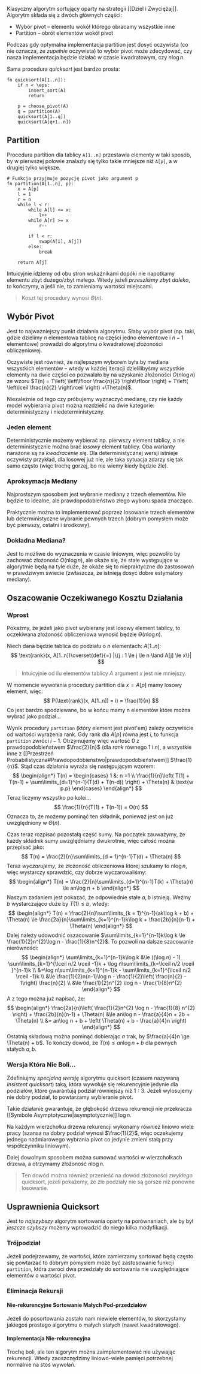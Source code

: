 Klasyczny algorytm sortujący oparty na strategii [[Dziel i Zwyciężaj]].
Algorytm składa się z dwóch głównych części:

- Wybór pivot – elementu wokół którego obracamy wszystkie inne
- Partition – obrót elementów wokół pivot

Podczas gdy optymalna implementacja partition jest dosyć oczywista (co nie oznacza, że *zupełnie* oczywista) to wybór pivot może zdecydować, czy nasza implementacja będzie działać w czasie kwadratowym, czy $n\log n$.

Sama procedura *quicksort* jest bardzo prosta:
```
fn quicksort(A[1..n]):
	if n < \eps:
		insert_sort(A)
		return

	p = choose_pivot(A)
	q = partition(A)
	quicksort(A[1..q])
	quicksort(A[q+1..n])
```

## Partition

Procedura partition dla tablicy `A[1..n]` przestawia elementy w taki sposób, by w pierwszej połowie znalazły się tylko takie mniejsze niż `A[p]`, a w drugiej tylko większe.

```
# Funkcja przyjmuje pozycję pivot jako argument p
fn partition(A[1..n], p):
	x = A[p]
	l = 1
	r = n
	while l < r:
		while A[l] <= x:
			l++
		while A[r] >= x
			r--
		
		if l < r:
			swap(A[i], A[j])
		else:
			break
	
	return A[j]
```

Intuicyjnie idziemy od obu stron wskaźnikami dopóki nie napotkamy elementu zbyt dużego/zbyt małego. Wtedy jeżeli *przeszliśmy zbyt daleko*, to kończymy, a jeśli nie, to zamieniamy wartości miejscami.

> Koszt tej procedury wynosi $\Theta(n)$.

## Wybór Pivot

Jest to najważniejszy punkt działania algorytmu. Słaby wybór pivot (np. taki, gdzie dzielimy $n$ elementowa tablicę na części jedno elementowe i $n-1$ elementowe) prowadzi do algorytmu o kwadratowej złożoności obliczeniowej.

Oczywiste jest również, że najlepszym wyborem była by mediana wszystkich elementów – wtedy w każdej iteracji dzielilibyśmy wszystkie elementy na dwie części co pozwalało by na uzyskanie złożoności $O(n\log n)$ ze wzoru $T(n) = T\left( \left\lfloor  \frac{n}{2}  \right\rfloor \right) + T\left( \left\lceil  \frac{n}{2}  \right\rceil \right) +\Theta(n)$.

Niezależnie od tego czy próbujemy wyznaczyć medianę, czy nie każdy model wybierania pivot można rozdzielić na dwie kategorie: deterministyczny i niedeterministyczny.

### Jeden element

Deterministycznie możemy wybierać np. pierwszy element tablicy, a nie deterministycznie można brać *losowy* element tablicy.
Oba warianty narażone są na *kwadracenie się*.
Dla deterministycznej wersji istnieje oczywisty przykład, dla losowej już nie, ale taka sytuacja zdarzy się tak samo często (więc trochę gorzej, bo nie wiemy kiedy będzie źle).

### Aproksymacja Mediany

Najprostszym sposobem jest wybranie mediany z trzech elementów.
Nie będzie to idealne, ale prawdopodobieństwo złego wyboru spada znacząco.

Praktycznie można to implementować poprzez losowanie trzech elementów lub deterministyczne wybranie pewnych trzech (dobrym pomysłem może być pierwszy, ostatni i środkowy).

### Dokładna Mediana?

Jest to możliwe do wyznaczenia w czasie liniowym, więc pozwoliło by zachować złożoność $O(n\log n)$, ale okaże się, że stałe występujące w algorytmie będą na tyle duże, że okaże się to niepraktyczne do zastosowań w prawdziwym świecie (zwłaszcza, że istnieją dosyć dobre estymatory mediany).

## Oszacowanie Oczekiwanego Kosztu Działania

### Wprost

Pokażmy, że jeżeli jako pivot wybierany jest losowy element tablicy, to oczekiwana złożoność obliczeniowa wynosić będzie $\Theta(n\log n)$.

Niech dana będzie tablica do podziału o $n$ elementach: $A[1..n]$:
$$
\text{rank}(x, A[1..n])\overset{def}{=} |\{j : 1 \le j \le n \land A[j] \le x\}|
$$
> Intuicyjnie od ilu elementów tablicy $A$ argument $x$ jest nie mniejszy.

W momencie wywołania procedury partition dla $x = A[p]$ mamy losowy element, więc:
$$
P(\text{rank}(x, A[1..n]) = i) = \frac{1}{n}
$$
Co jest bardzo spodziewane, bo w końcu mamy n elementów które można wybrać jako podział...

Wynik procedury `partition` (który element jest pivot'em) zależy oczywiście od wartości wyrażenia $\text{rank}$. Gdy $\text{rank}$ dla $A[p]$ równa jest $i$, to funkcja `partition` zwróci  $i - 1$.
Otrzymujemy więc wartość $0$ z prawdopodobieństwem $\frac{2}{n}$ (dla $rank$ równego $1$ i $n$), a wszystkie inne z [[Przestrzeń Probabilistyczna#Prawdopodobieństwo|prawdopodobieństwem]] $\frac{1}{n}$.
Stąd czas działania wyraża się następującym wzorem:
$$
\begin{align*}
T(n) = \begin{cases}
1 &: n =1  \\
\frac{1}{n}\left( T(1) + T(n-1) + \sum\limits_{d=1}^{n-1}(T(d) + T(n-d)) \right) + \Theta(n) &:\text{w p.p}
\end{cases}
\end{align*}
$$
Teraz liczymy wszystko po kolei...
$$
\frac{1}{n}(T(1) + T(n-1)) = O(n)
$$
Oznacza to, że możemy pominąć ten składnik, ponieważ jest on już uwzględniony w $\Theta(n)$.

Czas teraz rozpisać pozostałą część sumy. Na początek zauważymy, że każdy składnik sumy uwzględniamy dwukrotnie, więc całość można przepisać jako:
$$
T(n) = \frac{2}{n}\sum\limits_{d = 1}^{n-1}T(d) + \Theta(n)
$$
Teraz *wyczarujemy*, że złożoność obliczeniowa której szukamy to $n\log n$, więc wystarczy sprawdzić, czy dobrze wyczarowaliśmy:
$$
\begin{align*}
T(n) = \frac{2}{n}\sum\limits_{d=1}^{n-1}T(k) + \Theta(n) \le an\log n + b
\end{align*}
$$
Naszym zadaniem jest pokazać, że odpowiednie stałe $a, b$ istnieją. Weźmy $b$ wystarczająco duże by $T(1) \le b$, wtedy:
$$
\begin{align*}
T(n) = \frac{2}{n}\sum\limits_{k = 1}^{n-1}(ak\log k + b) + \Theta(n) \le \frac{2a}{n}\sum\limits_{k=1}^{n-1}k\log k + \frac{2b}{n}(n-1) + \Theta(n)
\end{align*}
$$
Dalej należy udowodnić oszacowanie $\sum\limits_{k=1}^{n-1}k\log k \le \frac{1}{2}n^{2}\log n - \frac{1}{8}n^{2}$.
To pozwoli na dalsze szacowanie nierówności:
$$
\begin{align*}
\sum\limits_{k=1}^{n-1}k\log k &\le ((\log n) - 1) \sum\limits_{k=1}^{\lceil n/2 \rceil -1}k + \log n\sum\limits_{k=\lceil n/2 \rceil }^{n-1}k \\
&=\log n\sum\limits_{k=1}^{n-1}k - \sum\limits_{k=1}^{\lceil n/2 \rceil -1}k  \\
&\le \frac{1}{2}n(n-1)\log n - \frac{1}{2}\left( \frac{n}{2} - 1\right) \frac{n}{2} \\
&\le \frac{1}{2}n^{2} \log n - \frac{1}{8}n^{2}
\end{align*}
$$
A z tego można już napisać, że:
$$
\begin{align*}
\frac{2a}{n}\left( \frac{1}{2}n^{2} \log n - \frac{1}{8} n^{2} \right) + \frac{2b}{n}(n-1) + \Theta(n) &\le an\log n - \frac{a}{4}n + 2b + \Theta(n) \\
&= an\log n + b + \left( \Theta(n) + b - \frac{a}{4}n \right) 
\end{align*}
$$
Ostatnią składową można pominąć dobierając $a$ trak, by $\frac{a}{4}n \ge \Theta(n) + b$.
To kończy dowód,  że $T(n) \le an\log n + b$ dla pewnych stałych $a,b$.

### Wersja Która Nie Boli...

Zdefiniujmy *specjalną wersję* algorytmu quicksort (czasem nazywaną *insistent quicksort*) taką, która wywołuje się rekurencyjnie jedynie dla podziałów, które gwarantują podział równiejszy niż $1:3$. Jeżeli wylosujemy nie dobry podział, to powtarzamy wybieranie pivot.

Takie działanie gwarantuje, że głębokość drzewa rekurencji nie przekracza [[Symbole Asymptotyczne|asymptotycznie]] $\log n$.

Na każdym wierzchołku drzewa rekurencji wykonamy również liniowo wiele pracy (szansa na dobry podział wynosi $\frac{1}{2}$, więc oczekujemy jednego nadmiarowego wybrania pivot co jedynie zmieni stałą przy współczynniku liniowym).

Dalej dowolnym sposobem można sumować wartości w wierzchołkach drzewa, a otrzymamy złożoność $n\log n$.

> Ten dowód można również przenieść na dowód złożoności *zwykłego* quicksort, jeżeli pokażemy, że złe podziały nie są gorsze niż ponowne losowanie.

## Usprawnienia Quicksort

Jest to *najszybszy* algorytm sortowania oparty na porównaniach, ale by był *jeszcze szybszy* możemy wprowadzić do niego kilka modyfikacji.

### Trójpodział

Jeżeli podejrzewamy, że wartości, które zamierzamy sortować będą często się powtarzać to dobrym pomysłem może być zastosowanie funkcji `partition`, która zwróci dwa przedziały do sortowania nie uwzględniające elementów o wartości pivot.

### Eliminacja Rekursji

#### Nie-rekurencyjne Sortowanie Małych Pod-przedziałów

Jeżeli do posortowania zostało nam niewiele elementów, to skorzystamy jakiegoś prostego algorytmu o małych stałych (nawet kwadratowego).

#### Implementacja Nie-rekurencyjna

Trochę boli, ale ten algorytm można zaimplementować nie używając rekurencji.
Wtedy zaoszczędzimy liniowo-wiele pamięci potrzebnej normalnie na stos wywołań.